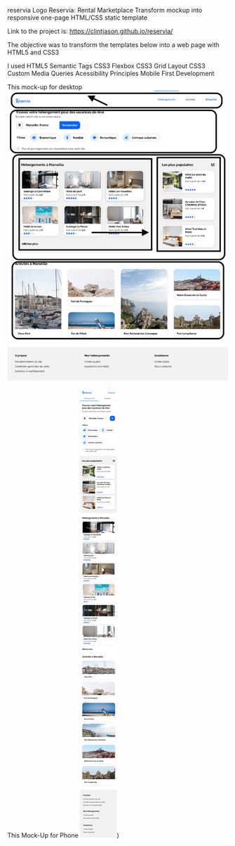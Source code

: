 reservia Logo
Reservia: Rental Marketplace
Transform mockup into responsive one-page HTML/CSS static template

Link to the project is: https://clintjason.github.io/reservia/

The objective was to transform the templates below into a web page with HTML5 and CSS3

I used
HTML5 Semantic Tags
CSS3 Flexbox
CSS3 Grid Layout
CSS3 Custom Media Queries
Acessibility Principles
Mobile First Development

This mock-up for desktop
![The Desktop mockup](https://github.com/clintjason/reservia/blob/master/images/Desktop-1.png?raw=true)

This Mock-Up for Phone
![The Phone mockup](https://github.com/clintjason/reservia/blob/master/images/iPhone8-1.png?raw=true))